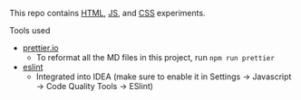 This repo contains [HTML](https://tinyurl.com/m8qyg6l), [JS](https://tinyurl.com/m9lqjhu), and
[CSS](https://tinyurl.com/kja33aj) experiments.

Tools used

- [prettier.io](https://prettier.io/docs/en/cli.html)
  - To reformat all the MD files in this project, run `npm run prettier`
- [eslint](https://eslint.org/)
  - Integrated into IDEA (make sure to enable it in Settings -> Javascript -> Code Quality Tools -> ESlint)
